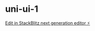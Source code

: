 # uni-ui-1

[Edit in StackBlitz next generation editor ⚡️](https://stackblitz.com/~/github.com/leean002/uni-ui-1)